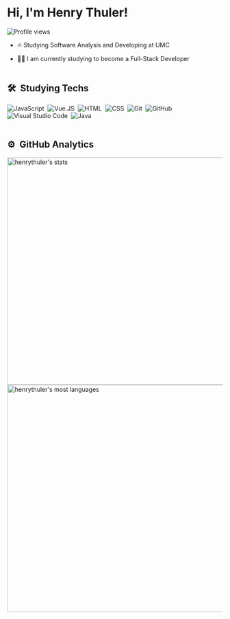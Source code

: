 <h1 align="left">Hi, I'm Henry Thuler!</h1>
<p align="left"> <img src="https://komarev.com/ghpvc/?username=henrythuler&color=yellow" alt="Profile views" /> </p>

- 🔥 Studying Software Analysis and Developing at UMC

- 👨‍💻 I am currently studying to become a Full-Stack Developer
<br><br>
## 🛠 &nbsp;Studying Techs

![JavaScript](https://img.shields.io/badge/-JavaScript-05122A?style=flat&logo=javascript)&nbsp;
![Vue.JS](https://img.shields.io/badge/-Vue.JS-05122A?style=flat&logo=vue.js)&nbsp;
![HTML](https://img.shields.io/badge/-HTML-05122A?style=flat&logo=HTML5)&nbsp;
![CSS](https://img.shields.io/badge/-CSS-05122A?style=flat&logo=CSS3&logoColor=1572B6)&nbsp;
![Git](https://img.shields.io/badge/-Git-05122A?style=flat&logo=git)&nbsp;
![GitHub](https://img.shields.io/badge/-GitHub-05122A?style=flat&logo=github)&nbsp;
![Visual Studio Code](https://img.shields.io/badge/-Visual%20Studio%20Code-05122A?style=flat&logo=visual-studio-code&logoColor=007ACC)&nbsp;
![Java](https://img.shields.io/badge/-Java-05122A?style=flat&logo=java)&nbsp;
<br><br>
## ⚙️ &nbsp;GitHub Analytics

<p align="left">
<img width="530em" src="https://github-readme-stats.vercel.app/api?username=henrythuler&show_icons=true&theme=vision-friendly-dark" alt="henrythuler's stats"/>
<img width="530em" src="https://github-readme-stats.vercel.app/api/top-langs/?username=henrythuler&layout=compact&theme=vision-friendly-dark" alt="henrythuler's most languages"/>
</p>
<br><br>
